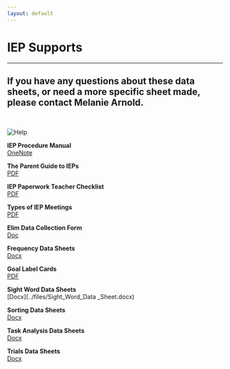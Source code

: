 ```yaml
---
layout: default
---
```

# IEP Supports
---
## If you have any questions about these data sheets, or need a more specific sheet made, please contact Melanie Arnold.
<br>


![Help](../assets/images/Fairy.png)

<b>IEP Procedure Manual</b><br>
[OneNote](https://elimcs.sharepoint.com/:o:/s/School/EgbXJ6wPClNPj0Hi_0BT3RQBfdqYgHvGYaZruk95mmOS9w?CID=e0415b0e-029c-74ad-20ff-8a35786daac1&e=Aj6EBg)

<b>The Parent Guide to IEPs</b><br>
[PDF](../forms/The-Parent-Guide.pdf)

<b>IEP Paperwork Teacher Checklist</b><br>
[PDF](../forms/IEP_Paperwork_Teacher_Checklist.pdf)

<b>Types of IEP Meetings</b><br>
[PDF](../forms/Types_of_IEP_Meetings.pdf)

<b>Elim Data Collection Form</b><br>
[Doc](../files/Elim_Data_Collection_Form.doc)

<b>Frequency Data Sheets</b><br>
[Docx](../files/Frequency_Data_Sheet.docx)

<b>Goal Label Cards</b><br>
[PDF](../files/Goal_Label_Cards.pdf)

<b>Sight Word Data Sheets</b><br>
[Docx](../files/Sight_Word_Data _Sheet.docx)

<b>Sorting Data Sheets</b><br>
[Docx](../files/Sorting_Data_Sheets.docx)

<b>Task Analysis Data Sheets</b><br>
[Docx](../files/Task_Analysis_Data_Sheets.docx)

<b>Trials Data Sheets</b><br>
[Docx](../files/Trials_Data_Sheet.docx)